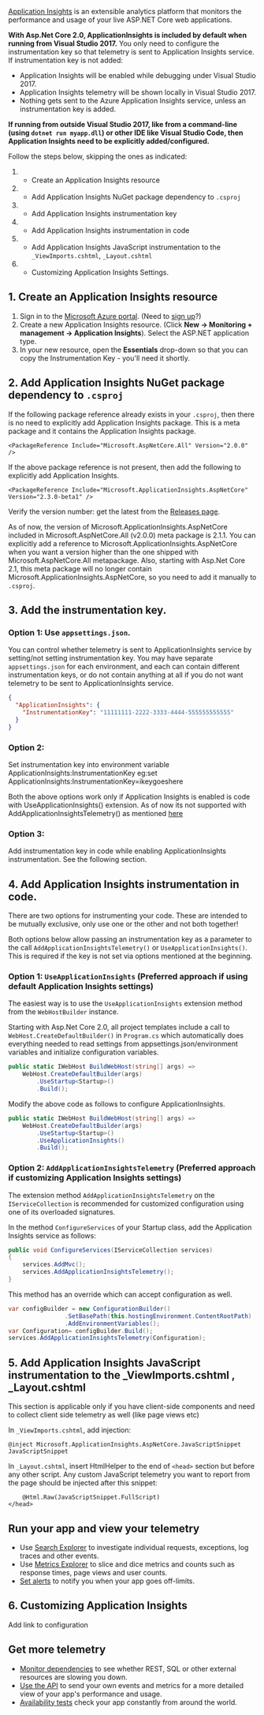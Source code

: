 [Application Insights](https://docs.microsoft.com/azure/application-insights/app-insights-asp-net) is an extensible analytics platform that monitors the performance and usage of your live ASP.NET Core web applications.

**With Asp.Net Core 2.0, ApplicationInsights is included by default when running from Visual Studio 2017.**
You only need to configure the instrumentation key so that telemetry is sent to Application Insights service.
If instrumentation key is not added:
* Application Insights will be enabled while debugging under 
Visual Studio 2017.
* Application Insights telemetry will be shown locally in Visual Studio 2017. 
* Nothing gets sent to the Azure Application Insights service, unless an instrumentation key is added.

**If running from outside Visual Studio 2017, like from a command-line (using `dotnet run myapp.dll`) or other IDE like Visual Studio Code, then Application Insights need to be explicitly added/configured.**

Follow the steps below, skipping the ones as indicated:

1. * Create an Application Insights resource
2. * Add Application Insights NuGet package dependency to `.csproj`
3. * Add Application Insights instrumentation key
4. * Add Application Insights instrumentation in code  
5. * Add Application Insights JavaScript instrumentation to the `_ViewImports.cshtml`,  `_Layout.cshtml`  
6. * Customizing Application Insights Settings.
## 1. Create an Application Insights resource

1. Sign in to the [Microsoft Azure portal](https://portal.azure.com). (Need to [sign up](https://azure.microsoft.com/pricing/free-trial/)?)
2. Create a new Application Insights resource. (Click **New -> Monitoring + management -> Application Insights**). Select the ASP.NET application type.
3. In your new resource, open the **Essentials** drop-down so that you can copy the Instrumentation Key - you'll need it shortly. 

## 2. Add Application Insights NuGet package dependency to `.csproj`

If the following package reference already exists in your `.csproj`, then there is no need to explicitly add Application Insights package. This is a meta package
and it contains the Application Insights package.
```
<PackageReference Include="Microsoft.AspNetCore.All" Version="2.0.0" />
```
If the above package reference is not present, then add the following to explicitly add Application Insights.

```
<PackageReference Include="Microsoft.ApplicationInsights.AspNetCore" Version="2.3.0-beta1" />
```

Verify the version number: get the latest from the [Releases page](https://github.com/Microsoft/ApplicationInsights-aspnetcore/releases). 

As of now, the version of Microsoft.ApplicationInsights.AspNetCore included in Microsoft.AspNetCore.All (v2.0.0) meta package is 2.1.1.
You can explicitly add a reference to Microsoft.ApplicationInsights.AspNetCore when you want a version higher than the one shipped with Microsoft.AspNetCore.All metapackage. Also, starting with Asp.Net Core 2.1, this meta package will no longer contain Microsoft.ApplicationInsights.AspNetCore, so you need to add it manually to `.csproj`.

## 3. Add the instrumentation key. 

### Option 1: Use `appsettings.json`. 

You can control whether telemetry is sent to ApplicationInsights service by setting/not setting instrumentation key. You
may have separate `appsettings.json` for each environment, and each can contain different instrumentation keys, or do not contain anything at all if you do not want
telemetry to be sent to ApplicationInsights service.

```JSON
{
  "ApplicationInsights": {
    "InstrumentationKey": "11111111-2222-3333-4444-555555555555"
  }
}
```
### Option 2:
Set instrumentation key into environment variable  ApplicationInsights:InstrumentationKey
eg:set ApplicationInsights:InstrumentationKey=ikeygoeshere

Both the above options work only if Application Insights is enabled is code with UseApplicationInsights() extension. As of now its not supported with AddApplicationInsightsTelemetry() as mentioned [here](https://github.com/Microsoft/ApplicationInsights-aspnetcore/issues/605)

### Option 3:
Add instrumentation key in code while enabling ApplicationInsights instrumentation. See the following section. 

## 4. Add Application Insights instrumentation in code.

There are two options for instrumenting your code. These are intended to be mutually exclusive, only use one or the other and not both together!

Both options below allow passing an instrumentation key as a parameter to the call `AddApplicationInsightsTelemetry()` or `UseApplicationInsights()`. This is required if the key
is not set via options mentioned at the beginning.

### Option 1: `UseApplicationInsights` (Preferred approach if using default Application Insights settings)

The easiest way is to use the `UseApplicationInsights` extension method from the `WebHostBuilder` instance.

Starting with Asp.Net Core 2.0, all project templates include a call to `WebHost.CreateDefaultBuilder()` in `Program.cs` which automatically does everything needed to read settings from appsettings.json/environment variables and initialize configuration variables.

```C#            
public static IWebHost BuildWebHost(string[] args) =>
    WebHost.CreateDefaultBuilder(args)
        .UseStartup<Startup>()
        .Build();       
```

Modify the above code as follows to configure ApplicationInsights.

```C#
public static IWebHost BuildWebHost(string[] args) =>
    WebHost.CreateDefaultBuilder(args)
        .UseStartup<Startup>()
        .UseApplicationInsights()
        .Build();
```

### Option 2: `AddApplicationInsightsTelemetry` (Preferred approach if customizing Application Insights settings)

The extension method `AddApplicationInsightsTelemetry` on the `IServiceCollection` is recommended for customized configuration using one of its overloaded signatures.

In the method `ConfigureServices` of your Startup class, add the Application Insights service as follows:

```C#
public void ConfigureServices(IServiceCollection services)
{
    services.AddMvc();
    services.AddApplicationInsightsTelemetry();
}
```

This method has an override which can accept configuration as well. 
```C#
var configBuilder = new ConfigurationBuilder()
                .SetBasePath(this.hostingEnvironment.ContentRootPath)
                .AddEnvironmentVariables();
var Configuration= configBuilder.Build();
services.AddApplicationInsightsTelemetry(Configuration);
```

## 5. Add Application Insights JavaScript instrumentation to the  _ViewImports.cshtml ,  _Layout.cshtml  

This section is applicable only if you have client-side components and need to collect client side telemetry as well (like page views etc)

In `_ViewImports.cshtml`, add injection:

```
@inject Microsoft.ApplicationInsights.AspNetCore.JavaScriptSnippet JavaScriptSnippet
```

In `_Layout.cshtml`, insert HtmlHelper to the end of `<head>` section but before any other script. Any custom JavaScript telemetry you want to report from the page should be injected after this snippet:

```
    @Html.Raw(JavaScriptSnippet.FullScript)
</head>
```

## Run your app and view your telemetry

* Use [Search Explorer](https://azure.microsoft.com/documentation/articles/app-insights-diagnostic-search/) to investigate individual requests, exceptions, log traces and other events.
* Use [Metrics Explorer](https://azure.microsoft.com/documentation/articles/app-insights-metrics-explorer/) to slice and dice metrics and counts such as response times, page views and user counts.
* [Set alerts](https://azure.microsoft.com/documentation/articles/app-insights-alerts/) to notify you when your app goes off-limits.

## 6. Customizing Application Insights
Add link to configuration

## Get more telemetry

* [Monitor dependencies](https://azure.microsoft.com/documentation/articles/app-insights-dependencies/) to see whether REST, SQL or other external resources are slowing you down.
* [Use the API](https://azure.microsoft.com/documentation/articles/app-insights-api-custom-events-metrics/) to send your own events and metrics for a more detailed view of your app's performance and usage.
* [Availability tests](https://azure.microsoft.com/documentation/articles/app-insights-monitor-web-app-availability/) check your app constantly from around the world.